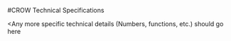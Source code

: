 #CROW Technical Specifications

<Any more specific technical details (Numbers, functions, etc.) should go here
